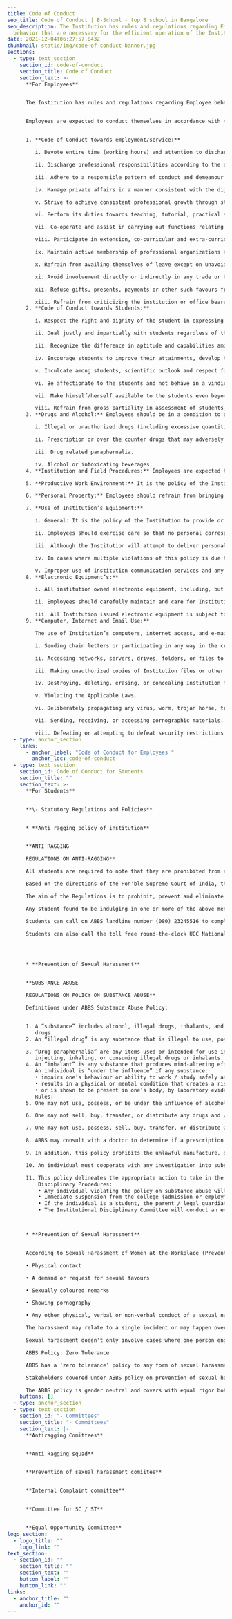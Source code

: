 ```yaml
---
title: Code of Conduct
seo_title: Code of Conduct | B-School - top B school in Bangalore
seo_description: The Institution has rules and regulations regarding Employee
  behavior that are necessary for the efficient operation of the Institution
date: 2021-12-04T06:27:57.043Z
thumbnail: static/img/code-of-conduct-banner.jpg
sections:
  - type: text_section
    section_id: code-of-conduct
    section_title: Code of Conduct
    section_text: >-
      **F﻿or Employees**


      The Institution has rules and regulations regarding Employee behaviour that are necessary for the efficient operation of the Institution and for the benefit and safety of all Employees as well as Students (“Code of Conduct”). Code of Conduct that interferes with operations or that is offensive to students or co-workers or Management will not be tolerated, and will be grounds for disciplinary action, up to and including termination. 


      Employees are expected to conduct themselves in accordance with (but not limited to) the following guidelines:  


      1. **Code of Conduct towards employment/service:** 

         i. Devote entire time (working hours) and attention to discharge the duties and responsibilities. 

         ii. Discharge professional responsibilities according to the existing rules and adhere to procedures and methods consistent with the employment/service. 

         iii. Adhere to a responsible pattern of conduct and demeanour expected by the community. 

         iv. Manage private affairs in a manner consistent with the dignity of employment/service. 

         v. Strive to achieve consistent professional growth through study and research. 

         vi. Perform its duties towards teaching, tutorial, practical seminars, and research work conscientiously and with dedication. 

         vii. Co-operate and assist in carrying out functions relating to the educational responsibilities of the Institute, such as assisting in appraising applications for admission, advising and counseling students as well as assisting the conduct of examinations, including supervision, invigilation, and evaluation. 

         viii. Participate in extension, co-curricular and extra-curricular activities including community service. 

         ix. Maintain active membership of professional organizations and strive to improve education and profession. 

         x. Refrain from availing themselves of leave except on unavoidable grounds and as far as practicable with prior intimation, keeping in view their particular responsibility for completion of academic schedule. 

         xi. Avoid involvement directly or indirectly in any trade or business or a vocation or undertake any other employment. 

         xii. Refuse gifts, presents, payments or other such favours from students, parents, suppliers, contractors or dealers. 

         xiii. Refrain from criticizing the institution or office bearers of the institution or institution’s policies in any media including print and social media or making false allegations to Government authorities while working in the institution or after leaving the institution. 
      2. **Code of Conduct towards Students:** 

         i. Respect the right and dignity of the student in expressing his/her opinion. 

         ii. Deal justly and impartially with students regardless of their religion, caste, political, economic, social, and physical characteristics. 

         iii. Recognize the difference in aptitude and capabilities among students and strive to meet their individual needs. 

         iv. Encourage students to improve their attainments, develop their personalities and at the same time contribute to community welfare. 

         v. Inculcate among students, scientific outlook and respect for physical labour and ideals of democracy, patriotism and peace. 

         vi. Be affectionate to the students and not behave in a vindictive manner towards any of them for any reason. 

         vii. Make himself/herself available to the students even beyond the class hours and help and guide them without any remuneration or reward. 

         viii. Refrain from gross partiality in assessment of students, deliberately over-marking, under-marking, or attempts at victimization on any grounds. 
      3. **Drugs and Alcohol:** Employees should be in a condition to perform their duties safely and efficiently, in the interests of their fellow Employees and the public as well as themselves. Consumption of drugs and alcohol, and/or under its influence during working hours, are inconsistent with the goals of Institution. This policy applies to alcohol and to all substances such as drugs, or medication or any other substance which may be illegal, and which could impair an Employee's ability physically and/or mentally to effectively and safely perform the functions and duties of the Employee's position in the Institution. The Institution strictly prohibits the manufacture, distribution, dispensing, possession, use, and/or sale of controlled substances, including any of the following items by any individuals: 

         i. Illegal or unauthorized drugs (including excessive quantities of prescription drugs) and any other chemical substances that may affect an individual’s sense, responses, motor functions or alter or affect a person’s performance, judgment, reactions or senses. 

         ii. Prescription or over the counter drugs that may adversely influence performance or behavior when taken. 

         iii. Drug related paraphernalia. 

         iv. Alcohol or intoxicating beverages.  
      4. **Institution and Field Procedures:** Employees are expected to maintain a productive work environment that is free from harassing or disruptive activity. No form of harassment and/or discrimination will be tolerated including harassment for the following reason: race, colour, religion, creed, sex, affectional and/or sexual orientation, national origin, age, ancestry, ethnicity, disability, caregiver status, pregnancy, citizenship, alienage, marital status, partnership or civil union status, familial status, military or veteran status, genetic information, medical condition (genetic characteristics, cancer or a record or history of cancer), a typical hereditary cellular or blood trait, gender identity or expression, transgender status, gender dysphoria, status as a victim of domestic violence, status as a victim of stalking and sex offenses, or present or past history of mental disorder, mental retardation, learning disability or physical disability including, but not limited to, blindness. Special attention should be paid to prohibition of Sexual Harassment at workplace. 

      5. **Productive Work Environment:** It is the policy of the Institution to promote a productive work environment and not to tolerate verbal or physical conduct by any Employee that harasses, disrupts, or interferes with another's work performance or that creates an intimidating, offensive, or hostile environment. 

      6. **Personal Property:** Employees should refrain from bringing unnecessary or inappropriate personal property to work. Employees are expected to exercise reasonable care to safeguard personal items brought to work. The Institution is not responsible for the loss, damage, or theft of personal belongings, and Employees are advised not to carry unnecessary amounts of cash or other valuables with them when they come to work. Articles of personal property found on the Institution premises should be returned to the owner, if known, or submitted to the HR Department.  

      7. **Use of Institution’s Equipment:** 

         i. General: It is the policy of the Institution to provide or contract for the communication services and equipment reasonably necessary to promote the efficient conduct of its Employees. Institution equipment and property are subject to search and surveillance at all times. Employees should have no expectation of privacy in regards to the use of Institution equipment and property.  

         ii. Employees should exercise care so that no personal correspondence appears to be an official communication of the Institution. Personalized Institution stationery may only be issued by the Institution. Employees shall not use the Institution’s address for receiving personal mail/ postal letter/ courier or use Institution stationery or postage for personal letters. 

         iii. Although the Institution will attempt to deliver personal messages to Employees, it cannot and does not accept responsibility for the prompt or accurate relay of such messages. 

         iv. In cases where multiple violations of this policy is due to the willful intention of the Employees, which result in multiple equipment replacements, such an Employee(s) may lose their privileges to utilize Institution equipment(s), and may be subject to disciplinary action, up to and including termination. 

         v. Improper use of institution communication services and any equipment may result in disciplinary action. 
      8. **Electronic Equipment’s:**  

         i. All institution owned electronic equipment, including, but not limited to computers (desktops, laptops, netbooks, tablets, etc.), are intended primarily for teaching-related purposes. 

         ii. Employees should carefully maintain and care for Institution issued electronic equipment and all related accessories. Failure to do so may result in disciplinary action. All electronic equipment should be kept in good condition. If the equipment is lost, stolen, damaged, or not functioning, it must be promptly brought to the attention of the HR Department. 

         iii. All Institution issued electronic equipment is subject to usage monitoring. The Institution has the right to monitor and preserve any communications that use the Institution’s networks in any way, including, but not limited to, data, voicemail, telephone logs, internet use, and network traffic to determine proper use. In addition, the Institution reserves the right to, and may be required by law, to review or retain personal and Institution data. 
      9. **Computer, Internet and Email Use:** 

         The use of Institution’s computers, internet access, and e-mail is intended primarily for Institution and for authorized purposes. Institution’s computers and internet access may not be utilized to engage in prohibited conduct as defined hereunder, but not limited to:  

         i. Sending chain letters or participating in any way in the creation or transmission of unsolicited commercial e-mail that is unrelated to legitimate Institution purposes. 

         ii. Accessing networks, servers, drives, folders, or files to which the Employee has not been granted access or authorization from someone with the right to make such a grant. 

         iii. Making unauthorized copies of Institution files or other Institution data. 

         iv. Destroying, deleting, erasing, or concealing Institution files or other Institution data, or otherwise making such files or data unavailable or inaccessible to the Institution  

         v. Violating the Applicable Laws. 

         vi. Deliberately propagating any virus, worm, trojan horse, trap-door program code, or other code or file designed to disrupt, disable, impair, or otherwise harm either the Institution’s networks or systems or those of any other individual or entity. 

         vii. Sending, receiving, or accessing pornographic materials. 

         viii. Defeating or attempting to defeat security restrictions on Institution systems and applications.
  - type: anchor_section
    links:
      - anchor_label: "Code of Conduct for Employees "
        anchor_loc: code-of-conduct
  - type: text_section
    section_id: Code of Conduct for Students
    section_title: ""
    section_text: >-
      **F﻿or Students**


      **\-﻿ Statutory Regulations and Policies**


      * **Anti ragging policy of institution**


      **ANTI RAGGING

      REGULATIONS ON ANTI-RAGGING**

      All students are required to note that they are prohibited from engaging in any form of ragging.

      Based on the directions of the Hon'ble Supreme Court of India, the UGC (University Grants Commission) framed the “UGC Regulations on curbing the menace of ragging in Higher Educational Institutions, 2009”. https://www.ugc.ac.in/oldpdf/ragging/gazzetaug2010.pdf 

      The aim of the Regulations is to prohibit, prevent and eliminate the scourge of ragging including any conduct by any student or students whether by words spoken or written or by an act which has the effect of teasing, treating or handling with rudeness a fresher or any other student, or indulging in rowdy or indisciplined activities by any student or students which causes or is likely to cause annoyance, hardship or psychological harm or to raise fear or apprehension thereof in any fresher or any other student or asking any student to do any act which such student will not in the ordinary course do and which has the effect of causing or generating a sense of shame, or torment or embarrassment so as to adversely affect the physique or psyche of such fresher or any other student, with or without an intent to derive a sadistic pleasure or showing off power, authority or superiority by a student over any fresher or any other student, in all higher education institutions in the country, and thereby, to provide for the healthy development, physically and psychologically, of all students.

      Any student found to be indulging in one or more of the above mentioned activities is liable to be punished. Punishment could include expulsion from the Institute, suspension from the Institute for a limited period, a fine with a public apology, withholding of scholarships, debarring from representation in events, withholding of results and suspension or expulsion from the hostel.

      Students can call on ABBS landline number (080) 23245516 to complain about ragging.

      Students can also call the toll free round-the-clock UGC National Anti-ragging Helpline 1800- 180-5522 or write email to helpline@antiragging.in.




      * **Prevention of Sexual Harassment**


      **SUBSTANCE ABUSE

      REGULATIONS ON POLICY ON SUBSTANCE ABUSE**

      Definitions under ABBS Substance Abuse Policy:


      1. A “substance” includes alcohol, illegal drugs, inhalants, and prescription and over-the counter
         drugs.
      2. An “illegal drug” is any substance that is illegal to use, possess, sell, or transfer.

      3. “Drug paraphernalia” are any items used or intended for use in making, packaging, concealing,
         injecting, inhaling, or consuming illegal drugs or inhalants.
      4. An “inhalant” is any substance that produces mind-altering effects when inhaled.
         An individual is “under the influence” if any substance:
         • impairs one’s behaviour or ability to work / study safely and productively;
         • results in a physical or mental condition that creates a risk to one’s own safety, the safety of others, or campus property;
         • or is shown to be present in one’s body, by laboratory evidence, in one or more than one identifiable trace.
         Rules:
      5. One may not use, possess, or be under the influence of alcohol and/ or illegal drugs on institution premises.

      6. One may not sell, buy, transfer, or distribute any drugs and / or drug paraphernalia. It is against the law to do so and there will be legal consequences.

      7. One may not use, possess, sell, buy, transfer, or distribute One may not use or be under the influence of inhalants.

      8. ABBS may consult with a doctor to determine if a prescription or over-the-counter drug may create a risk if one uses it on the campus.

      9. In addition, this policy prohibits the unlawful manufacture, dispensing or distribution of illicit drugs and alcohol by any individual on institution premises, while conducting institution business off the premises, or as part of any institution sponsored activities.

      10. An individual must cooperate with any investigation into substance abuse. An investigation may include tests to detect the use of alcohol, drugs, or inhalants.

      11. This policy delineates the appropriate action to take in the event that any individual exhibits behavior consistent with alcohol or drug use in the institution.
          Disciplinary Procedures:
          • Any individual violating the policy on substance abuse will face:
          • Immediate suspension from the college (admission or employment) pending enquiry.
          • If the individual is a student, the parent / legal guardian will be informed immediately and will be expected to meet the Director at the earliest.
          • The Institutional Disciplinary Committee will conduct an enquiry and submit the report to the Director who will initiate further action in consultation with the Executive Director and Dean. 



      * **Prevention of Sexual Harassment**


      According to Sexual Harassment of Women at the Workplace (Prevention, Prohibition and Redressal) Act 2013. Sexual harassment is any unwelcome sexually determined behaviour, such as:-

      • Physical contact

      • A demand or request for sexual favours

      • Sexually coloured remarks

      • Showing pornography

      • Any other physical, verbal or non-verbal conduct of a sexual nature.

      The harassment may relate to a single incident or may happen over time whether directly or by implication.

      Sexual harassment doesn't only involve cases where one person engages in conduct that requests or implies sexual favours or any form of relationship in return for some benefit or safety from reprisal. Sexual harassment could also arise if the action or conduct creates a hostile work or school environment. (e.g., eve teasing, making unwelcome or suggestive sexual remarks or comments, improper touching or inappropriate staring).

      ABBS Policy: Zero Tolerance

      ABBS has a ‘zero tolerance’ policy to any form of sexual harassment. Even a single incident of sexual harassment, if found to be true after investigation as per this policy, will be met with the strictest disciplinary action based on the nature and intensity of the violation. The consequences of violation may even include termination of Admission or expulsion from ABBS and payment of compensation to the victim directly by the person found guilty of sexual harassment. If required by law, ABBS may also report the incident to the police or other authorities for criminal action to be initiated.

      Stakeholders covered under ABBS policy on prevention of sexual harassment:

      The ABBS policy is gender neutral and covers with equal rigor both women and men, including same-sex harassment. This policy will also be applied to protect all students of the ABBS community, irrespective of gender and age, from any form of sexual harassment. The overall goal of the policy is to facilitate a safe working and educational environment for all individuals.
    buttons: []
  - type: anchor_section
  - type: text_section
    section_id: "- Committees"
    section_title: "- Committees"
    section_text: |-
      **Antiragging Comittees**


      **Anti Ragging squad**	


      **Prevention of sexual harassment comiitee**


      **Internal Complaint committee**


      **Committee for SC / ST**


      **Equal Opportunity Committee**
logo_section:
  - logo_title: ""
    logo_link: ""
text_section:
  - section_id: ""
    section_title: ""
    section_text: ""
    button_label: ""
    button_link: ""
links:
  - anchor_title: ""
    anchor_id: ""
---
```


